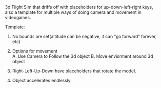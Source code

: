 3d Flight Sim that driffs off with placeholders for up-down-left-right keys, also a template for multiple ways of doing camera and movement in videogames.

Template:

1. No bounds are set(altitude can be negative, it can "go forward" forever, etc)
 
2. Options for movement  
A. Use Camera to Follow the 3d object
B. Move enviorment around 3d object

3. Right-Left-Up-Down have placeholders that rotate the model.

4. Object accelerates endlessly
